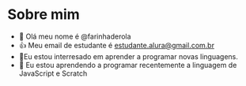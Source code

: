 # Sobre mim
- 👋 Olá meu nome é @farinhaderola
- :+1: Meu email de estudante é estudante.alura@gmail.com.br
- 👀Eu estou interresado em aprender a programar novas linguagens.
- 🌱 Eu estou aprendendo a programar recentemente a linguagem de JavaScript e Scratch
